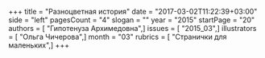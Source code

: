 +++
title = "Разноцветная история"
date = "2017-03-02T11:22:39+03:00"
side = "left"
pagesCount = "4"
slogan = ""
year = "2015"
startPage = "20"
authors = [ "Гипотенуза Архимедовна",]
issues = [ "2015_03",]
illustrators = [ "Ольга Чичерова",]
month = "03"
rubrics = [ "Странички для маленьких",]
+++
